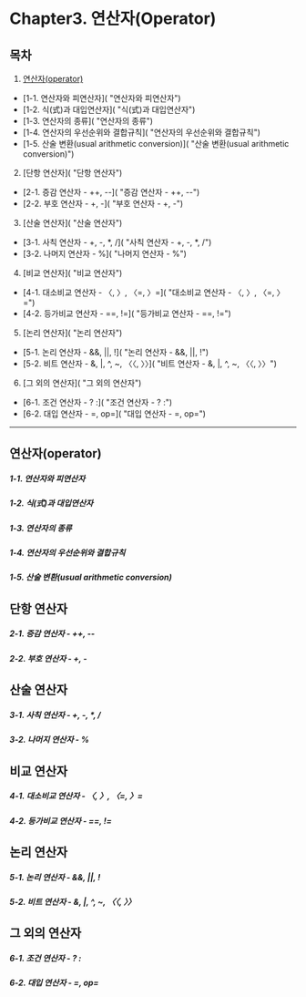 # Chapter3. 연산자(Operator)

## 목차
1. [연산자(operator)]( "연산자(operator)")
  - [1-1. 연산자와 피연산자]( "연산자와 피연산자")
  - [1-2. 식(式)과 대입연산자]( "식(式)과 대입연산자")
  - [1-3. 연산자의 종류]( "연산자의 종류")
  - [1-4. 연산자의 우선순위와 결합규칙]( "연산자의 우선순위와 결합규칙")
  - [1-5. 산술 변환(usual arithmetic conversion)]( "산술 변환(usual arithmetic conversion)")
2. [단항 연산자]( "단항 연산자")
  - [2-1. 증감 연산자 - ++, --]( "증감 연산자 - ++, --")
  - [2-2. 부호 연산자 - +, -]( "부호 연산자 - +, -")
3. [산술 연산자]( "산술 연산자")
  - [3-1. 사칙 연산자 - +, -, *, /]( "사칙 연산자 - +, -, *, /")
  - [3-2. 나머지 연산자 - %]( "나머지 연산자 - %")
4. [비교 연산자]( "비교 연산자")
  - [4-1. 대소비교 연산자 - 〈, 〉, 〈=, 〉=]( "대소비교 연산자 - 〈, 〉, 〈=, 〉=")
  - [4-2. 등가비교 연산자 - ==, !=]( "등가비교 연산자 - ==, !=")
5. [논리 연산자]( "논리 연산자")
  - [5-1. 논리 연산자 - &&, ||, !]( "논리 연산자 - &&, ||, !")
  - [5-2. 비트 연산자 - &, |, ^, ~, 〈〈, 〉〉]( "비트 연산자 - &, |, ^, ~, 〈〈, 〉〉")
6. [그 외의 연산자]( "그 외의 연산자")
  - [6-1. 조건 연산자 - ? :]( "조건 연산자 - ? :")
  - [6-2. 대입 연산자 - =, op=]( "대입 연산자 - =, op=")

---

## 연산자(operator)

  ##### 1-1. 연산자와 피연산자
  
  
  ##### 1-2. 식(式)과 대입연산자
  
  
  ##### 1-3. 연산자의 종류
  
  
  ##### 1-4. 연산자의 우선순위와 결합규칙


  ##### 1-5. 산술 변환(usual arithmetic conversion)
  
  
## 단항 연산자

  ##### 2-1. 증감 연산자 - ++, --
  
  ##### 2-2. 부호 연산자 - +, -
  
## 산술 연산자

  ##### 3-1. 사칙 연산자 - +, -, *, /
  
  ##### 3-2. 나머지 연산자 - %
  
## 비교 연산자

  ##### 4-1. 대소비교 연산자 - 〈, 〉, 〈=, 〉=
  
  ##### 4-2. 등가비교 연산자 - ==, !=
  
## 논리 연산자

  ##### 5-1. 논리 연산자 - &&, ||, !
  
  ##### 5-2. 비트 연산자 - &, |, ^, ~, 〈〈, 〉〉
  
## 그 외의 연산자

  ##### 6-1. 조건 연산자 - ? :
  
  ##### 6-2. 대입 연산자 - =, op=
  
